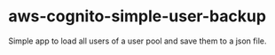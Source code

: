 # aws-cognito-simple-user-backup

Simple app to load all users of a user pool and save them to a json file.
